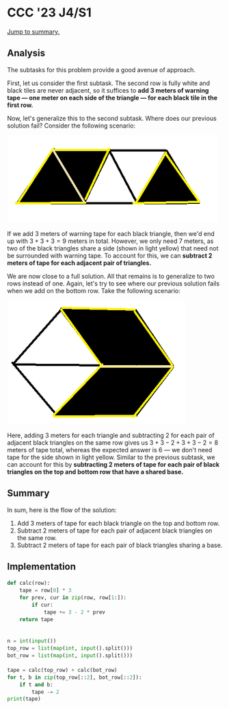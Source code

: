 # CCC '23 J4/S1

[Jump to summary.](#summary)

## Analysis

The subtasks for this problem provide a good avenue of approach.

First, let us consider the first subtask. The second row is fully white and
black tiles are never adjacent, so it suffices to **add $3$ meters of warning
tape — one meter on each side of the triangle — for each black tile in the first
row.**

Now, let's generalize this to the second subtask. Where does our previous
solution fail? Consider the following scenario:

![Adjacent black triangles on the same row](./adjacent-black-triangles-same-row.png)

If we add $3$ meters of warning tape for each black triangle, then we'd end up
with $3 + 3 + 3 = 9$ meters in total. However, we only need $7$ meters, as two
of the black triangles share a side (shown in light yellow) that need not be
surrounded with warning tape. To account for this, we can **subtract $2$ meters of
tape for each adjacent pair of triangles.**

We are now close to a full solution. All that remains is to generalize to two rows
instead of one. Again, let's try to see where our previous solution fails when we add
on the bottom row. Take the following scenario:

![Adjacent black triangles on different rows](./adjacent-black-triangles-different-rows.png)

Here, adding $3$ meters for each triangle and subtracting $2$ for each pair of
adjacent black triangles on the same row gives us $3 + 3 - 2 + 3 + 3 - 2 = 8$
meters of tape total, whereas the expected answer is $6$ — we don't need tape
for the side shown in light yellow. Similar to the previous subtask, we can
account for this by **subtracting $2$ meters of tape for each pair of black
triangles on the top and bottom row that have a shared base.**

## Summary

In sum, here is the flow of the solution:

1. Add 3 meters of tape for each black triangle on the top and bottom row.
2. Subtract 2 meters of tape for each pair of adjacent black triangles on the same row.
3. Subtract 2 meters of tape for each pair of black triangles sharing a base.

## Implementation

```py
def calc(row):
    tape = row[0] * 3
    for prev, cur in zip(row, row[1:]):
        if cur:
            tape += 3 - 2 * prev
    return tape


n = int(input())
top_row = list(map(int, input().split()))
bot_row = list(map(int, input().split()))

tape = calc(top_row) + calc(bot_row)
for t, b in zip(top_row[::2], bot_row[::2]):
    if t and b:
        tape -= 2
print(tape)
```
